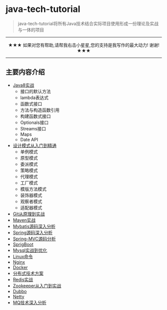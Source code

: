 # java-tech-tutorial
> java-tech-tutorial将所有Java技术结合实际项目使用形成一份理论及实战与一体的项目

---

<p align="center">
 ★★★ 如果对您有帮助,请帮我右击小星星,您的支持是我写作的最大动力! 谢谢! ★★★
</p>

---

## 主要内容介绍
* [Java8实战](#Java8)
   * 接口的默认方法
   * lambda表达式
   * 函数式接口
   * 方法与构造函数引用
   * 构建函数式接口
   * Optionals接口
   * Streams接口
   * Maps
   * Date API
* [设计模式从入门到精通](#design-pattern)
    * 单例模式
    * 原型模式
    * 委派模式
    * 策略模式
    * 代理模式
    * 工厂模式
    * 模版方法模式
    * 装饰器模式
    * 观察者模式
    * 适配器模式
* [Git从原理到实战](#git)
* [Maven实战](#maven)
* [Mybatis源码深入分析](#mybatis)
* [Spring源码深入分析](#spring)
* [Spring-MVC源码分析](#springmvc)
* [SprigBoot](#springboot)
* [Mysql实战到优化](#mysql)
* [Linux命令](#linux)
* [Nginx](#nginx)
* [Docker](#docker)
* [分布式技术方案](#distributed)
* [Redis实战](#redis)
* [Zookeeper从入门到实战](#zookeeper)
* [Dubbo](#dubbo)
* [Netty](#Netty)
* [MQ技术深入分析](#MQ)


